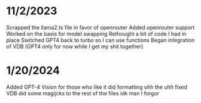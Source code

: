 # 11/2/2023

Scrapped the llama2.ts file in favor of openrouter 
Added openrouter support
Worked on the basis for model swapping 
Rethought a bit of code I had in place
Switched GPT4 back to turbo so I can use functions 
Began integration of VDB
(GPT4 only for now while I get my shit together)

# 1/20/2024

Added GPT-4 Vision for those who like it
did formatting
uhh the uhh fixed VDB
did some magijcks to the rest of the files idk man I forgor
